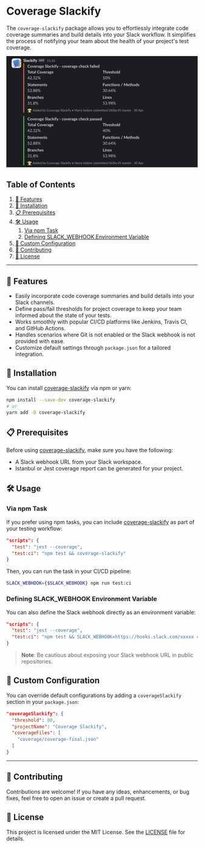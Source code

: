 # Coverage Slackify

The `coverage-slackify` package allows you to effortlessly integrate code coverage summaries and build details into your Slack workflow. It simplifies the process of notifying your team about the health of your project's test coverage.

<img src="docs/screenshots/coverage-slackify.png">

## Table of Contents

1. [🚀 Features](#-features)
2. [🔧 Installation](#-installation)
3. [📋 Prerequisites](#-prerequisites)
4. [🛠 Usage](#-usage)
    1. [Via npm Task](#via-npm-task)
    2. [Defining SLACK_WEBHOOK Environment Variable](#defining-slack_webhook-environment-variable)
5. [🔧 Custom Configuration](#-custom-configuration)
6. [🤝 Contributing](#-contributing)
7. [📄 License](#-license)

---

## 🚀 Features

- Easily incorporate code coverage summaries and build details into your Slack channels.
- Define pass/fail thresholds for project coverage to keep your team informed about the state of your tests.
- Works smoothly with popular CI/CD platforms like Jenkins, Travis CI, and GitHub Actions.
- Handles scenarios where Git is not enabled or the Slack webhook is not provided with ease.
- Customize default settings through `package.json` for a tailored integration.

## 🔧 Installation

You can install [coverage-slackify](https://www.npmjs.com/package/coverage-slackify) via npm or yarn:

```bash
npm install --save-dev coverage-slackify
# or
yarn add -D coverage-slackify
```

## 📋 Prerequisites

Before using [coverage-slackify](https://www.npmjs.com/package/coverage-slackify), make sure you have the following:

- A Slack webhook URL from your Slack workspace.
- Istanbul or Jest coverage report can be generated for your project.

## 🛠 Usage

### Via npm Task

If you prefer using npm tasks, you can include [coverage-slackify](https://www.npmjs.com/package/coverage-slackify) as part of your testing workflow:

```json
"scripts": {
  "test": "jest --coverage",
  "test:ci": "npm test && coverage-slackify"
}
```

Then, you can run the task in your CI/CD pipeline:

```bash
SLACK_WEBHOOK={$SLACK_WEBHOOK} npm run test:ci
```

### Defining SLACK_WEBHOOK Environment Variable

You can also define the Slack webhook directly as an environment variable:

```json
"scripts": {
  "test": "jest --coverage",
  "test:ci": "npm test && SLACK_WEBHOOK=https://hooks.slack.com/xxxxx coverage-slackify"
}
```

> **Note**: Be cautious about exposing your Slack webhook URL in public repositories.

## 🔧 Custom Configuration

You can override default configurations by adding a `coverageSlackify` section in your `package.json`:

```json
"coverageSlackify": {
  "threshold": 80,
  "projectName": "Coverage Slackify",
  "coverageFiles": [
    "coverage/coverage-final.json"
  ]
}
```

---

## 🤝 Contributing

Contributions are welcome! If you have any ideas, enhancements, or bug fixes, feel free to open an issue or create a pull request.

## 📄 License

This project is licensed under the MIT License. See the [LICENSE](LICENSE) file for details.
